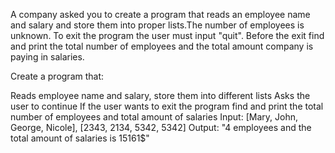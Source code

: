 A company asked you to create a program that reads an employee name and salary and store them into proper lists.The number of employees is unknown. To exit the program the user must input "quit". Before the exit find and print the total number of employees and the total amount company is paying in salaries.

Create a program that:

Reads employee name and salary, store them into different lists
Asks the user to continue
If the user wants to exit the program find and print the total number of employees and total amount of salaries
Input: [Mary, John, George, Nicole], [2343, 2134, 5342, 5342]
Output: "4 employees and the total amount of salaries is 15161$"
